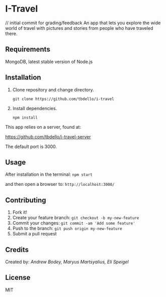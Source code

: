 # I-Travel

// initial commit for grading/feedback
An app that lets you explore the wide world of travel with pictures and stories from people who have traveled there. 

## Requirements

MongoDB, latest stable version of Node.js 

## Installation


1. Clone repository and change directory.

    ```
    git clone https://github.com/tbdello/i-travel 
    ```

1. Install dependencies.

    ```
    npm install
    ```

This app relies on a server, found at:

https://github.com/tbdello/i-travel-server

The default port is 3000.

## Usage

After installation in the terminal: `npm start`

and then open a browser to: `http://localhost:3000/`


## Contributing

1. Fork it!
1. Create your feature branch: `git checkout -b my-new-feature`
1. Commit your changes: `git commit -am 'Add some feature'`
1. Push to the branch: `git push origin my-new-feature`
1. Submit a pull request 

## Credits

Created by: *Andrew Bodey, Maryus Martsyalius, Eli Speigel*

## License

MIT
